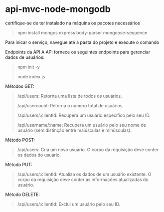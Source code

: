 # api-mvc-node-mongodb
certifique-se de ter instalado na máquina os pacotes necessários
> npm install mongos express body-parser mongoose-sequence <p>

Para inicar o serviço, navegue até a pasta do projeto e execute o comando

Endpoints da API
A API fornece os seguintes endpoints para gerenciar dados de usuários:
> npm init -y <p>
> node index.js

Métodos GET:

> /api/users: Retorna uma lista de todos os usuários.<p>
   /api/usercount: Retorna o número total de usuários. <p>
   /api/users/:clientId: Recupera um usuário específico pelo seu ID. <p>
   /api/username/:name: Recupera um usuário pelo seu nome de usuário (sem distinção entre maiúsculas e minúsculas).<p>

Método POST:

> /api/users: Cria um novo usuário. O corpo da requisição deve conter os dados do usuário.

Método PUT:

> /api/users/:clientId: Atualiza os dados de um usuário existente. O corpo da requisição deve conter as informações atualizadas do usuário.

Método DELETE:

> /api/users/:clientId: Exclui um usuário pelo seu ID.
